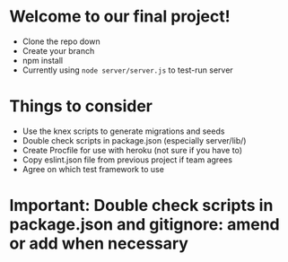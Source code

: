 # Welcome to our final project!

* Clone the repo down
* Create your branch
* npm install
* Currently using `node server/server.js` to test-run server

# Things to consider

* Use the knex scripts to generate migrations and seeds
* Double check scripts in package.json (especially server/lib/)
* Create Procfile for use with heroku (not sure if you have to)
* Copy eslint.json file from previous project if team agrees
* Agree on which test framework to use

# Important: Double check scripts in package.json and gitignore: amend or add when necessary
